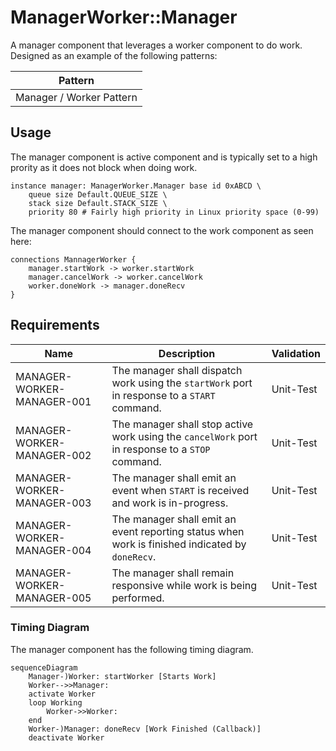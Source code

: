 # ManagerWorker::Manager

A manager component that leverages a worker component to do work. Designed as an example of the following patterns:

| Pattern                  |
|--------------------------|
| Manager / Worker Pattern |


## Usage

The manager component is active component and is typically set to a high prority as it does not block when doing work.

```
instance manager: ManagerWorker.Manager base id 0xABCD \
    queue size Default.QUEUE_SIZE \
    stack size Default.STACK_SIZE \
    priority 80 # Fairly high priority in Linux priority space (0-99)

```

The manager component should connect to the work component as seen here:

```
connections MannagerWorker {
    manager.startWork -> worker.startWork
    manager.cancelWork -> worker.cancelWork
    worker.doneWork -> manager.doneRecv
}
```

## Requirements

| Name                       | Description                                                                                     | Validation |
|----------------------------|-------------------------------------------------------------------------------------------------|------------|
| MANAGER-WORKER-MANAGER-001 | The manager shall dispatch work using the `startWork` port in response to a `START` command.    | Unit-Test  |
| MANAGER-WORKER-MANAGER-002 | The manager shall stop active work using the `cancelWork` port in response to a `STOP` command. | Unit-Test  |
| MANAGER-WORKER-MANAGER-003 | The manager shall emit an event when `START` is received and work is in-progress.               | Unit-Test  |
| MANAGER-WORKER-MANAGER-004 | The manager shall emit an event reporting status when work is finished indicated by `doneRecv`. | Unit-Test  |
| MANAGER-WORKER-MANAGER-005 | The manager shall remain responsive while work is being performed.                              | Unit-Test  |


### Timing Diagram

The manager component has the following timing diagram.

```mermaid
sequenceDiagram
    Manager-)Worker: startWorker [Starts Work]
    Worker-->>Manager: 
    activate Worker
    loop Working
        Worker->>Worker: 
    end
    Worker-)Manager: doneRecv [Work Finished (Callback)]
    deactivate Worker
```
